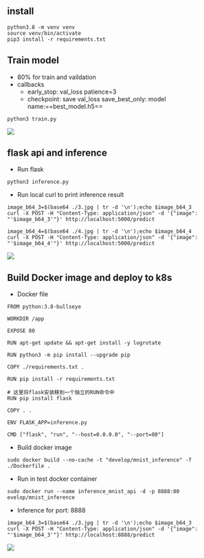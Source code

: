 
## install
 
```
python3.8 -m venv venv
source venv/bin/activate
pip3 install -r requirements.txt
```


## Train model
   - 80% for train and vaildation
   - callbacks
     - early_stop: val_loss patience=3
     - checkpoint: save val_loss save_best_only: model name:==best_model.h5==
```bash=
python3 train.py
```

![](https://imgur.com/Z8U10yL.png)

## flask api and inference
  - Run flask
```bash=
python3 inference.py
```
  - Run local curl to print inference result
```bash=
image_b64_3=$(base64 ./3.jpg | tr -d '\n');echo $image_b64_3
curl -X POST -H "Content-Type: application/json" -d '{"image": "'$image_b64_3'"}' http://localhost:5000/predict

image_b64_4=$(base64 ./4.jpg | tr -d '\n');echo $image_b64_4
curl -X POST -H "Content-Type: application/json" -d '{"image": "'$image_b64_4'"}' http://localhost:5000/predict
```
![](https://imgur.com/8vdYj0N.png)


## Build Docker image and deploy to k8s 
  - Docker file
```
FROM python:3.8-bullseye

WORKDIR /app

EXPOSE 80

RUN apt-get update && apt-get install -y logrotate

RUN python3 -m pip install --upgrade pip

COPY ./requirements.txt .

RUN pip install -r requirements.txt

# 这里将flask安装移到一个独立的RUN命令中
RUN pip install flask

COPY . .

ENV FLASK_APP=inference.py

CMD ["flask", "run", "--host=0.0.0.0", "--port=80"]
```
  - Build docker image
```bash=
sudo docker build --no-cache -t "develop/mnist_inference" -f ./Dockerfile .
```
  - Run in test docker container
```bash=
sudo docker run --name inference_mnist_api -d -p 8888:80 evelop/mnist_inference
```
  - Inference for port: 8888

```bash=
image_b64_3=$(base64 ./3.jpg | tr -d '\n');echo $image_b64_3
curl -X POST -H "Content-Type: application/json" -d '{"image": "'$image_b64_3'"}' http://localhost:8888/predict
```
![](https://imgur.com/Vtx7giN.png)

